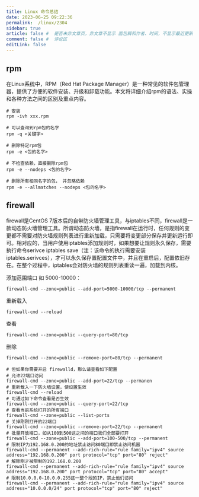 ```yaml
---
title: Linux 命令总结
date: 2023-06-25 09:22:36
permalink:  /linux/2304
sidebar: true
article: false #  是否未非文章页，非文章不显示 面包屑和作者、时间，不显示最近更新栏，不会参与到最近更新文章的数据计算中
comment: false #  评论区
editLink: false
---
```




## rpm
在Linux系统中，RPM（Red Hat Package Manager）是一种常见的软件包管理器，提供了方便的软件安装、升级和卸载功能。本文将详细介绍rpm的语法、实操和各种方法之间的区别及重点内容。
```shell
# 安装
rpm -ivh xxx.rpm

# 可以查询到rpm包的名字
rpm -q <关键字>

# 删除特定rpm包
rpm -e <包的名字>

# 不检查依赖，直接删除rpm包
rpm -e --nodeps <包的名字>

# 删除所有相同名字的包， 并忽略依赖
rpm -e --allmatches --nodeps <包的名字>
```

## firewall

firewall是CentOS 7版本后的自带防火墙管理工具，与iptables不同，firewall是一款动态防火墙管理工具。所谓动态防火墙，是指firewall在运行时，任何规则的变更都不需要对防火墙规则列表进行重新加载，只需要将变更部分保存并更新运行即可。相对应的，当用户使用iptables添加规则时，如果想要让规则永久保存，需要执行命令serivce iptables save（注：该命令的执行需要安装iptables.serivces），才可以永久保存置配置文件中，并且在重启后，配置依旧存在。在整个过程中，iptables会对防火墙的规则列表重读一遍，加载到内核。


添加范围端口 如 5000-10000：
```shell
firewall-cmd --zone=public --add-port=5000-10000/tcp --permanent 
```
重新载入
```shell
firewall-cmd --reload
```
查看
```shell
firewall-cmd --zone=public --query-port=80/tcp
```
删除
```shell
firewall-cmd --zone=public --remove-port=80/tcp --permanent
```

```shell
# 但如果你需要开启 firewalld，那么请查看如下配置
# 允许22端口访问
firewall-cmd --zone=public --add-port=22/tcp --permanen
# 重新载入一下防火墙设置，使设置生效
firewall-cmd --reload
# 可通过如下命令查看是否生效
firewall-cmd --zone=public --query-port=22/tcp
# 查看当前系统打开的所有端口
firewall-cmd --zone=public --list-ports
# 关掉刚刚打开的22端口
firewall-cmd --zone=public --remove-port=22/tcp --permanent
# 批量开放端口，如从100到500这之间的端口我们全部要打开
firewall-cmd --zone=public --add-port=100-500/tcp --permanent
# 限制IP为192.168.0.200的地址禁止访问80端口即禁止访问机器
firewall-cmd --permanent --add-rich-rule="rule family="ipv4" source address="192.168.0.200" port protocol="tcp" port="80" reject"
# 解除刚才被限制的192.168.0.200
firewall-cmd --permanent --add-rich-rule="rule family="ipv4" source address="192.168.0.200" port protocol="tcp" port="80" accept"
# 限制10.0.0.0-10.0.0.255这一整个段的IP，禁止他们访问
firewall-cmd --permanent --add-rich-rule="rule family="ipv4" source address="10.0.0.0/24" port protocol="tcp" port="80" reject"
```